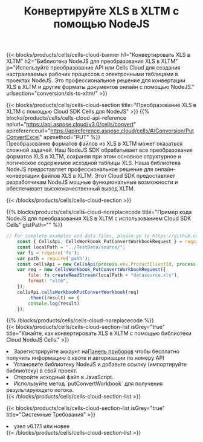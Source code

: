﻿---
title:  Конвертируйте XLS в XLTM с помощью NodeJS
description:  Использование Cloud SDK Aspose.Cells для NodeJS для преобразования файла формата XLS в файл формата XLTM.
kwords: Excel, Convert XLS to XLTM, REST, NodeJS
howto: How to convert XLS to XLTM using Aspose.Cells Cloud NodeJS library.
---
{{< blocks/products/cells/cells-cloud-banner h1="Конвертировать XLS в XLTM" h2="Библиотека NodeJS для преобразования XLS в XLTM" p="Используйте преобразование API или Cells Cloud для создания настраиваемых рабочих процессов с электронными таблицами в проектах NodeJS. Это профессиональное решение для конвертации XLS в XLTM и другие форматы документов онлайн с помощью NodeJS." urlsection="conversion/xls-to-xltm/" >}}

{{< blocks/products/cells/cells-cloud-section title="Преобразование XLS в XLTM с помощью Cloud SDK Cells для NodeJS" >}}
{{% blocks/products/cells/cells-cloud-api-reference apiurl="https://api.aspose.cloud/v3.0/cells/convert" apireferenceurl="https://apireference.aspose.cloud/cells/#/Conversion/PutConvertExcel" apimethod="PUT" %}}
<br/>
Преобразование форматов файлов из XLS в XLTM может оказаться сложной задачей. Наш NodeJS SDK обрабатывает все преобразования форматов XLS в XLTM, сохраняя при этом основное структурное и логическое содержимое исходной таблицы XLS. Наша библиотека NodeJS предоставляет профессиональное решение для онлайн-конвертации файлов XLS в XLTM. Этот Cloud SDK предоставляет разработчикам NodeJS мощные функциональные возможности и обеспечивает высококачественный вывод XLTM.

{{< /blocks/products/cells/cells-cloud-section >}}

{{% blocks/products/cells/cells-cloud-noreplacecode title="Пример кода NodeJS для преобразования XLS в XLTM с использованием Cloud SDK Cells" gistPath="" %}}
 
```js
// For complete examples and data files, please go to https://github.com/aspose-cells-cloud/aspose-cells-cloud-node/
    const { CellsApi, CellsWorkbook_PutConvertWorkbookRequest } = require("asposecellscloud");
    const localPath = "../TestData/source/";
    var fs = require('fs');
    var path = require('path');
    const cellsApi = new CellsApi(process.env.ProductClientId, process.env.ProductClientSecret);
    var req = new CellsWorkbook_PutConvertWorkbookRequest({
        file: fs.createReadStream(localPath + "datasource.xls"),
        format: "xltm",
    });
    cellsApi.cellsWorkbookPutConvertWorkbook(req)
        .then((result) => {
        console.log(result)
    });
```
 
{{% /blocks/products/cells/cells-cloud-noreplacecode %}}
<br/>
{{< blocks/products/cells/cells-cloud-section-list isGrey="true" title="Узнайте, как конвертировать XLS в XLTM с помощью библиотеки Cloud NodeJS Cells." >}}
<li> Зарегистрируйте аккаунт на<a href="https://dashboard.aspose.cloud/">Панель приборов</a> чтобы бесплатно получить информацию о квоте и авторизации по номеру API</li>
<li>Установите библиотеку NodeJS и добавьте ссылку (импортируйте библиотеку) в свой проект.</li>
<li>Откройте исходный файл в JavaScript.</li>
<li>Используйте метод `putConvertWorkbook` для получения результирующего потока.</li>
{{< /blocks/products/cells/cells-cloud-section-list >}}

{{< blocks/products/cells/cells-cloud-section-list isGrey="true" title="Системные Требования" >}}
<li>узел v6.17.1 или новее</li>
{{< /blocks/products/cells/cells-cloud-section-list >}}
